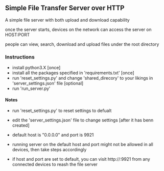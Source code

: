 ## Simple File Transfer Server over HTTP

A simple file server with both upload and download capability

once the server starts, devices on the network can access the server on HOST:PORT

people can view, search, download and upload files under the root directory

### Instructions

* install python3.X [once]
* install all the packages specified in 'requirements.txt' [once]
* run 'reset_settings.py' and change 'shared_direcory' to your likings in 'server_settings.json' file [optional]
* run 'run_server.py'

#### Notes
* run 'reset_settings.py' to reset settings to defualt
* edit the 'server_settings.json' file to change settings [after it has benn created]

* default host is "0.0.0.0" and port is 9921
* running server on the default host and port might not be allowed in all devices, then take steps accordingly
* if host and port are set to default, you can visit http://<yourdeviceip>:9921 from any connected devices to reash the file server